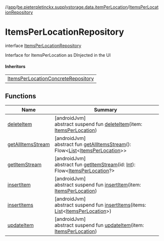 //[app](../../../index.md)/[be.pieterpletinckx.supplystorage.data.itemPerLocation](../index.md)/[ItemsPerLocationRepository](index.md)

# ItemsPerLocationRepository

interface [ItemsPerLocationRepository](index.md)

Interface for ItemsPerLocation as DInjected in the UI

#### Inheritors

| |
|---|
| [ItemsPerLocationConcreteRepository](../-items-per-location-concrete-repository/index.md) |

## Functions

| Name | Summary |
|---|---|
| [deleteItem](delete-item.md) | [androidJvm]<br>abstract suspend fun [deleteItem](delete-item.md)(item: [ItemsPerLocation](../-items-per-location/index.md)) |
| [getAllItemsStream](get-all-items-stream.md) | [androidJvm]<br>abstract fun [getAllItemsStream](get-all-items-stream.md)(): Flow&lt;[List](https://kotlinlang.org/api/latest/jvm/stdlib/kotlin.collections/-list/index.html)&lt;[ItemsPerLocation](../-items-per-location/index.md)&gt;&gt; |
| [getItemStream](get-item-stream.md) | [androidJvm]<br>abstract fun [getItemStream](get-item-stream.md)(id: [Int](https://kotlinlang.org/api/latest/jvm/stdlib/kotlin/-int/index.html)): Flow&lt;[ItemsPerLocation](../-items-per-location/index.md)?&gt; |
| [insertItem](insert-item.md) | [androidJvm]<br>abstract suspend fun [insertItem](insert-item.md)(item: [ItemsPerLocation](../-items-per-location/index.md)) |
| [insertItems](insert-items.md) | [androidJvm]<br>abstract suspend fun [insertItems](insert-items.md)(items: [List](https://kotlinlang.org/api/latest/jvm/stdlib/kotlin.collections/-list/index.html)&lt;[ItemsPerLocation](../-items-per-location/index.md)&gt;) |
| [updateItem](update-item.md) | [androidJvm]<br>abstract suspend fun [updateItem](update-item.md)(item: [ItemsPerLocation](../-items-per-location/index.md)) |
